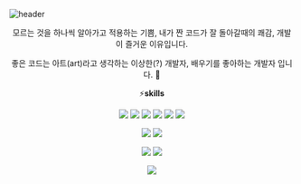 ![header](https://capsule-render.vercel.app/api?type=slice&color=f7ea00&height=300&section=header&text=Funetes%20GitHub&fontSize=90&&animation=fadeIn)

<p align="center">
  <span>모르는 것을 하나씩 알아가고 적용하는 기쁨, 내가 짠 코드가 잘 돌아갈때의 쾌감, 개발이 즐거운 이유입니다.</span>
</p>

<p align="center">
  <span>좋은 코드는 아트(art)라고 생각하는 이상한(?) 개발자,</span>
  <span>배우기를 좋아하는 개발자 입니다. 🙂</span>
</p>
 
<p align="center">
  ⚡️<b>skills</b>
</p>

<p align="center">
  <img src="https://img.shields.io/badge/Javascript-F7DF1E?style=flat-square&logo=Javascript&logoColor=white"/></a>
  <img src="https://img.shields.io/badge/Typescript-3178C6?style=flat-square&logo=Typescript&logoColor=white"/></a>
  <img src="https://img.shields.io/badge/React-61DAFB?style=flat-square&logo=React&logoColor=white"/></a>
  <img src="https://img.shields.io/badge/Next.js-000000?style=flat-square&logo=Next.js&logoColor=white"/></a>
  <img src="https://img.shields.io/badge/styled-component-DB7093?style=flat-square&logo=styled-component&logoColor=white"/></a>
  <img src="https://img.shields.io/badge/HTML5-E34F26?style=flat-square&logo=HTML5&logoColor=white"/></a>
</p>

<p align="center">
  <img src="https://img.shields.io/badge/Express-000000?style=flat-square&logo=Express&logoColor=white"/></a>
  <img src="https://img.shields.io/badge/GraphQL-E10098?style=flat-square&logo=GraphQL&logoColor=white"/></a>
</p>

<p align="center">
   <img src="https://img.shields.io/badge/Git-F05032?style=flat-square&logo=Git&logoColor=white"/></a>
  <img src="https://img.shields.io/badge/Github-181717?style=flat-square&logo=Github&logoColor=white"/></a>
</p>


<p align="center">
<a href="https://github.com/anuraghazra/github-readme-stats">
  <img align="center" src="https://github-readme-stats.vercel.app/api?username=funetes&show_icons=true&count_private=true)](https://github.com/anuraghazra/github-readme-stats" />
</a>
<!-- <a href="https://github.com/anuraghazra/convoychat">
  <img align="center" src="https://github-readme-stats.vercel.app/api/top-langs/?username=funetes&layout=compact)](https://github.com/anuraghazra/github-readme-stats" />
</a>
-->
</p>
 
<!-- [![Anurag's GitHub stats](https://github-readme-stats.vercel.app/api?username=funetes&show_icons=true&count_private=true)](https://github.com/anuraghazra/github-readme-stats)

[![Top Langs](https://github-readme-stats.vercel.app/api/top-langs/?username=funetes&layout=compact)](https://github.com/anuraghazra/github-readme-stats)

-->

<!--
**funetes/funetes** is a ✨ _special_ ✨ repository because its `README.md` (this file) appears on your GitHub profile.

Here are some ideas to get you started:

- 🔭 I’m currently working on ...
- 🌱 I’m currently learning ...
- 👯 I’m looking to collaborate on ...
- 🤔 I’m looking for help with ...
- 💬 Ask me about ...
- 📫 How to reach me: ...
- 😄 Pronouns: ...
- ⚡ Fun fact: ...
-->

